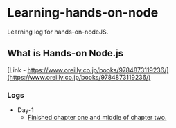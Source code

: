 # Learning-hands-on-node
Learning log for hands-on-nodeJS.
## What is Hands-on Node.js
[Link - https://www.oreilly.co.jp/books/9784873119236/](https://www.oreilly.co.jp/books/9784873119236/)
### Logs
- Day-1
  - [ Finished chapter one and middle of chapter two.](./chapter-one)
